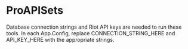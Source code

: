 # ProAPISets

Database connection strings and Riot API keys are needed to run these tools. In each App.Config, replace CONNECTION_STRING_HERE and API_KEY_HERE with the appropriate strings.
